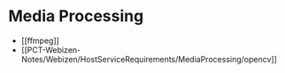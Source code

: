 # Media Processing

- [[ffmpeg]]
- [[PCT-Webizen-Notes/Webizen/HostServiceRequirements/MediaProcessing/opencv]] 